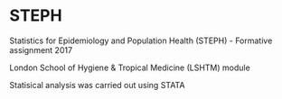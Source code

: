 # STEPH
Statistics for Epidemiology and Population Health (STEPH) - Formative assignment 2017

London School of Hygiene & Tropical Medicine (LSHTM) module

Statisical analysis was carried out using STATA
